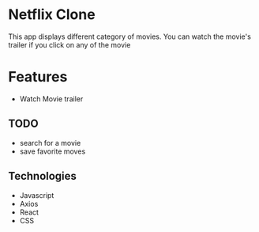 # Netflix Clone
This app displays different category of movies. You can watch the movie's trailer if you click on any of the movie

# Features
- Watch Movie trailer

## TODO
- search for a movie
- save favorite moves

## Technologies
- Javascript
- Axios
- React
- CSS
